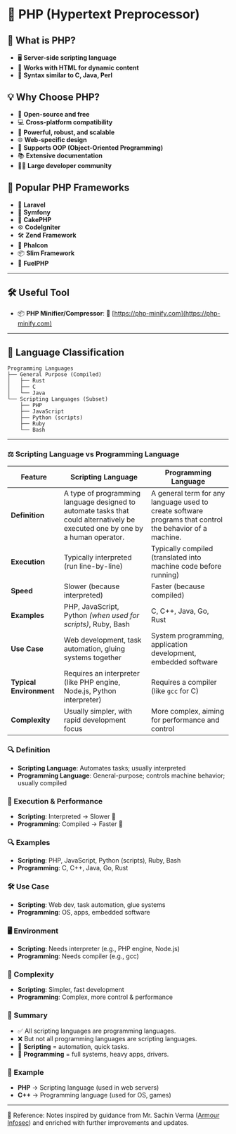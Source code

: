 
# 🔹 PHP (Hypertext Preprocessor)

## 📌 What is PHP?

* 🖥️ **Server-side scripting language**
* 📄 **Works with HTML for dynamic content**
* 🧠 **Syntax similar to C, Java, Perl**

## 💡 Why Choose PHP?

* 💸 **Open-source and free**
* 💻 **Cross-platform compatibility**
* 💪 **Powerful, robust, and scalable**
* 🌐 **Web-specific design**
* 🔄 **Supports OOP (Object-Oriented Programming)**
* 📚 **Extensive documentation**
* 👨‍💻 **Large developer community**

## 🧰 Popular PHP Frameworks

* 🚀 **Laravel**
* 🧱 **Symfony**
* 🍰 **CakePHP**
* ⚙️ **CodeIgniter**
* 🛠️ **Zend Framework**
* 🐘 **Phalcon**
* 📦 **Slim Framework**
* 🔌 **FuelPHP**

---

## 🛠️ Useful Tool

* 📦 **PHP Minifier/Compressor**:
  🔗 [https://php-minify.com](https://php-minify.com)

---

## 🧠 Language Classification

```plaintext
Programming Languages
├── General Purpose (Compiled)
│   ├── Rust
│   ├── C
│   └── Java
└── Scripting Languages (Subset)
    ├── PHP
    ├── JavaScript
    ├── Python (scripts)
    ├── Ruby
    └── Bash
```

---


### ⚖️ Scripting Language vs Programming Language

| Feature                 | Scripting Language                                                                                                             | Programming Language                                                                                      |
| ----------------------- | ------------------------------------------------------------------------------------------------------------------------------ | -------------------------------------------------------------------------------------------------------- |
| **Definition**          | A type of programming language designed to automate tasks that could alternatively be executed one by one by a human operator. | A general term for any language used to create software programs that control the behavior of a machine. |
| **Execution**           | Typically interpreted (run line-by-line)                                                                                       | Typically compiled (translated into machine code before running)                                         |
| **Speed**               | Slower (because interpreted)                                                                                                   | Faster (because compiled)                                                                                |
| **Examples**            | PHP, JavaScript, Python *(when used for scripts)*, Ruby, Bash                                                                  | C, C++, Java, Go, Rust                                                                                   |
| **Use Case**            | Web development, task automation, gluing systems together                                                                      | System programming, application development, embedded software                                           |
| **Typical Environment** | Requires an interpreter (like PHP engine, Node.js, Python interpreter)                                                         | Requires a compiler (like `gcc` for C)                                                                   |
| **Complexity**          | Usually simpler, with rapid development focus                                                                                  | More complex, aiming for performance and control                                                         |

### 🔍 Definition

* **Scripting Language**: Automates tasks; usually interpreted
* **Programming Language**: General-purpose; controls machine behavior; usually compiled

### 🏃 Execution & Performance

* **Scripting**: Interpreted → Slower 🐢
* **Programming**: Compiled → Faster 🚀

### 🔍 Examples

* **Scripting**: PHP, JavaScript, Python (scripts), Ruby, Bash
* **Programming**: C, C++, Java, Go, Rust

### 🛠️ Use Case

* **Scripting**: Web dev, task automation, glue systems
* **Programming**: OS, apps, embedded software

### 🖥️ Environment

* **Scripting**: Needs interpreter (e.g., PHP engine, Node.js)
* **Programming**: Needs compiler (e.g., gcc)

### 🔧 Complexity

* **Scripting**: Simpler, fast development
* **Programming**: Complex, more control & performance

### 💬 Summary

* ✅ All scripting languages are programming languages.
* ❌ But not all programming languages are scripting languages.
* 🔄 **Scripting** = automation, quick tasks.
* 🧱 **Programming** = full systems, heavy apps, drivers.

### 📌 Example

* **PHP** → Scripting language (used in web servers)
* **C++** → Programming language (used for OS, games)

---

📖 Reference: Notes inspired by guidance from Mr. Sachin Verma ([Armour Infosec](https://www.armourinfosec.com/)) and enriched with further improvements and updates.

